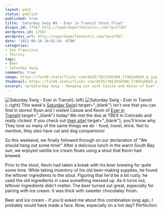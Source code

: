 ```yaml
---
layout: post
status: publish
published: true
title: 'Saturday Swig #9 - Ever in Transit Stout Float'
disqus_id: 17567 http://superduperfantastic.com/?p=17567
wordpress_id: 17567
wordpress_url: http://superduperfantastic.com/?p=17567
date: '2012-08-18 19:01:54 -0700'
categories:
- San Francisco
- Thirsty
tags:
- Beer
- Saturday Swig
comments: true
image: https://farm9.staticflickr.com/8435/7812936380_f7483a96b9_b.jpg
thumbnail: https://farm9.staticflickr.com/8435/7812936380_f7483a96b9_q.jpg
excerpt: <p>Saturday Swig - Hanging out with Cassie and Kevin of Ever in Transit. We enjoy ice cream floats using homemade ice cream and stout that Kevin brewed!</p>
---
```

![Saturday Swig - Ever in Transit](https://farm9.staticflickr.com/8435/7812936380_f7483a96b9_n.jpg){:.left} ![Saturday Swig - Ever in Transit](https://farm8.staticflickr.com/7240/7322171030_0166725d1c_o.png){:.right} This week's [Saturday Swig](http://superduperfantastic.com/tag/saturday-swig/ "Saturday Swig"){:target="_blank"} isn't one that you can find in stores! Ryan and I visited Cassie and Kevin of [Ever in Transit](http://everintransit.com/ "Ever in Transit"){:target="_blank"} today! We met the duo at TBEX in Colorado and really clicked. If you check out [their site](http://everintransit.com/ "Ever in Transit"){:target="_blank"}, you'll know why. They love so many of the same things we do - food, travel, drink. Not to mention, they also have cat and dog companions!

So this weekend, we finally followed through on our declaration of "We should hang out some time!" After a delicious lunch in the warm South Bay sun, we enjoyed vanilla ice cream floats using a stout that Kevin had brewed.

Prior to the stout, Kevin had taken a break with his beer brewing for quite some time. While taking inventory of his old beer-making supplies, he found the leftover ingredients to the stout. Figuring that he'd be a bit rusty, he used the old ingredients in case something messed up. As it turns out, leftover ingredients didn't matter. The beer turned out great, especially for pairing with ice cream. It was thick with sweeter chocolatey finish.

Beer and ice cream - if you'd asked me about this combination long ago, I probably would have made a face. Now, especially on a hot day? Perfection.